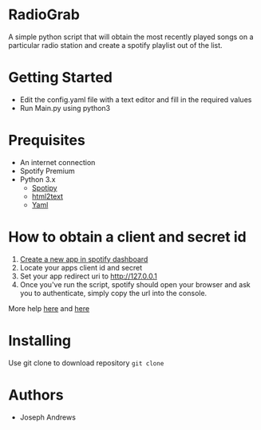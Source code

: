 # RadioGrab

A simple python script that will obtain the most recently played songs on a particular radio station and create a spotify playlist out of the list.

# Getting Started
- Edit the config.yaml file with a text editor and fill in the required values
- Run Main.py using python3

# Prequisites
- An internet connection
- Spotify Premium
- Python 3.x
  - [Spotipy](https://pypi.org/project/spotipy/)
  - [html2text](https://pypi.org/project/html2text/)
  - [Yaml](https://pypi.org/project/PyYAML/)

# How to obtain a client and secret id
1. [Create a new app in spotify dashboard](https://developer.spotify.com/dashboard/applications)
2. Locate your apps client id and secret
3. Set your app redirect uri to http://127.0.0.1
4. Once you've run the script, spotify should open your browser and ask you to authenticate, simply copy the url into the console.

More help [here](https://developer.spotify.com/documentation/general/guides/authorization-guide/) and [here](https://spotipy.readthedocs.io/en/2.12.0/#authorization-code-flow)

# Installing
Use git clone to download repository
`
git clone
`

# Authors
- Joseph Andrews



